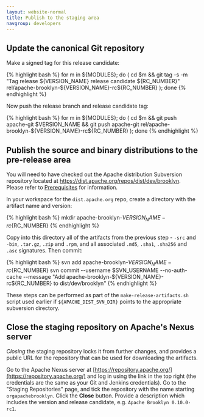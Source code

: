 ```yaml
---
layout: website-normal
title: Publish to the staging area
navgroup: developers
---
```


Update the canonical Git repository
-----------------------------------

Make a signed tag for this release candidate:

{% highlight bash %}
for m in ${MODULES}; do ( cd $m && git tag -s -m "Tag release ${VERSION_NAME} release candidate ${RC_NUMBER}" rel/apache-brooklyn-${VERSION_NAME}-rc${RC_NUMBER} ); done
{% endhighlight %}

Now push the release branch and release candidate tag:

{% highlight bash %}
for m in ${MODULES}; do ( cd $m && git push apache-git $VERSION_NAME && git push apache-git rel/apache-brooklyn-${VERSION_NAME}-rc${RC_NUMBER} ); done
{% endhighlight %}


Publish the source and binary distributions to the pre-release area
-------------------------------------------------------------------

You will need to have checked out the Apache distribution Subversion repository located at
https://dist.apache.org/repos/dist/dev/brooklyn. Please refer to [Prerequisites](prerequisites.md) for
information.

In your workspace for the `dist.apache.org` repo, create a directory with the artifact name and version:

{% highlight bash %}
mkdir apache-brooklyn-${VERSION_NAME}-rc${RC_NUMBER}
{% endhighlight %}

Copy into this directory all of the artifacts from the previous step - `-src` and `-bin`, `.tar.gz`, `.zip` and `.rpm`,
and all associated `.md5`, `.sha1`, `.sha256` and `.asc` signatures. Then commit:

{% highlight bash %}
svn add apache-brooklyn-${VERSION_NAME}-rc${RC_NUMBER}
svn commit --username $SVN_USERNAME --no-auth-cache --message "Add apache-brooklyn-${VERSION_NAME}-rc${RC_NUMBER} to dist/dev/brooklyn"
{% endhighlight %}

These steps can be performed as part of the `make-release-artifacts.sh` script used earlier
if `${APACHE_DIST_SVN_DIR}` points to the appropriate subversion directory.


Close the staging repository on Apache's Nexus server
-----------------------------------------------------

*Closing* the staging repository locks it from further changes, and provides a public URL for the repository that can
be used for downloading the artifacts.

Go to the Apache Nexus server at [https://repository.apache.org/](https://repository.apache.org/) and log in using the
link in the top right (the credentials are the same as your Git and Jenkins credentials). Go to the "Staging
Repositories" page, and tick the repository with the name starting `orgapachebrooklyn`. Click the **Close** button.
Provide a description which includes the version and release candidate, e.g. `Apache Brooklyn 0.10.0-rc1`.
